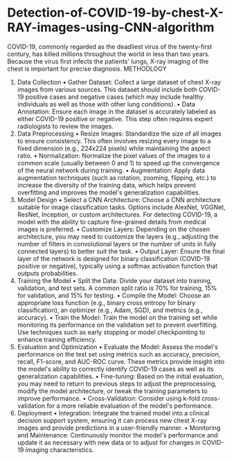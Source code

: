 # Detection-of-COVID-19-by-chest-X-RAY-images-using-CNN-algorithm
COVID-19, commonly regarded as the deadliest virus of the twenty-first century, has killed millions throughout the world in less than two years. Because the virus first infects the patients' lungs, X-ray imaging of the chest is important for precise diagnosis. 
METHODLOGY
1. Data Collection
•	Gather Dataset: Collect a large dataset of chest X-ray images from various sources. This dataset should include both COVID-19 positive cases and negative cases (which may include healthy individuals as well as those with other lung conditions).
•	Data Annotation: Ensure each image in the dataset is accurately labeled as either COVID-19 positive or negative. This step often requires expert radiologists to review the images.
2. Data Preprocessing
•	Resize Images: Standardize the size of all images to ensure consistency. This often involves resizing every image to a fixed dimension (e.g., 224x224 pixels) while maintaining the aspect ratio.
•	Normalization: Normalize the pixel values of the images to a common scale (usually between 0 and 1) to speed up the convergence of the neural network during training.
•	Augmentation: Apply data augmentation techniques (such as rotation, zooming, flipping, etc.) to increase the diversity of the training data, which helps prevent overfitting and improves the model's generalization capabilities.
3. Model Design
•	Select a CNN Architecture: Choose a CNN architecture suitable for image classification tasks. Options include AlexNet, VGGNet, ResNet, Inception, or custom architectures. For detecting COVID-19, a model with the ability to capture fine-grained details from medical images is preferred.
•	Customize Layers: Depending on the chosen architecture, you may need to customize the layers (e.g., adjusting the number of filters in convolutional layers or the number of units in fully connected layers) to better suit the task.
•	Output Layer: Ensure the final layer of the network is designed for binary classification (COVID-19 positive or negative), typically using a softmax activation function that outputs probabilities.
4. Training the Model
•	Split the Data: Divide your dataset into training, validation, and test sets. A common split ratio is 70% for training, 15% for validation, and 15% for testing.
•	Compile the Model: Choose an appropriate loss function (e.g., binary cross entropy for binary classification), an optimizer (e.g., Adam, SGD), and metrics (e.g., accuracy).
•	Train the Model: Train the model on the training set while monitoring its performance on the validation set to prevent overfitting. Use techniques such as early stopping or model checkpointing to enhance training efficiency.
5. Evaluation and Optimization
•	Evaluate the Model: Assess the model's performance on the test set using metrics such as accuracy, precision, recall, F1-score, and AUC-ROC curve. These metrics provide insight into the model's ability to correctly identify COVID-19 cases as well as its generalization capabilities.
•	Fine-tuning: Based on the initial evaluation, you may need to return to previous steps to adjust the preprocessing, modify the model architecture, or tweak the training parameters to improve performance.
•	Cross-Validation: Consider using k-fold cross-validation for a more reliable evaluation of the model's performance.
6. Deployment
•	Integration: Integrate the trained model into a clinical decision support system, ensuring it can process new chest X-ray images and provide predictions in a user-friendly manner.
•	Monitoring and Maintenance: Continuously monitor the model's performance and update it as necessary with new data or to adjust for changes in COVID-19 imaging characteristics.
 
  
